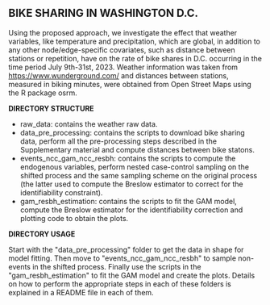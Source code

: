 ## BIKE SHARING IN WASHINGTON D.C.

Using the proposed approach, we investigate the effect that weather variables, like temperature
and precipitation, which are global, in addition to any other node/edge-specific
covariates, such as distance between stations or repetition, have on the rate of
bike shares in D.C. occurring in the time period July 9th-31st, 2023. Weather information was taken from https://www.wunderground.com/ and distances between
stations, measured in biking minutes, were obtained from Open Street Maps
using the R package osrm. 

__DIRECTORY STRUCTURE__

- raw_data: contains the weather raw data.
- data_pre_processing:  contains the scripts to download bike sharing data, perform all the pre-processing steps described in the Supplementary material and compute distances between bike statons.
- events_ncc_gam_ncc_resbh: contains the scripts to compute the endogenous variables, perform nested case-control sampling on the shifted process and the same sampling scheme on the original process (the latter used to compute the Breslow estimator to correct for the identifiability constraint).
- gam_resbh_estimation: contains the scripts to fit the GAM model, compute the Breslow estimator for the identifiability correction and plotting code to obtain the plots.

__DIRECTORY USAGE__

Start with the "data_pre_processing" folder to get the data in shape for model fitting. Then move to "events_ncc_gam_ncc_resbh" to sample non-events in the shifted process. Finally use the scripts in the "gam_resbh_estimation" to fit the GAM model and create the plots. Details on how to perform the appropriate steps in each of these folders is explained in a README file in each of them.
